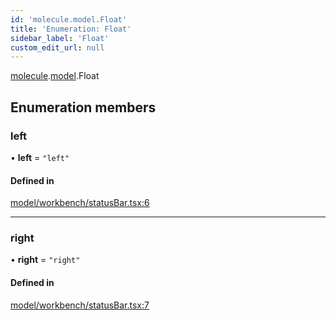 ```yaml
---
id: 'molecule.model.Float'
title: 'Enumeration: Float'
sidebar_label: 'Float'
custom_edit_url: null
---
```


[molecule](../namespaces/molecule).[model](../namespaces/molecule.model).Float

## Enumeration members

### left

• **left** = `"left"`

#### Defined in

[model/workbench/statusBar.tsx:6](https://github.com/DTStack/molecule/blob/ff1a27ef/src/model/workbench/statusBar.tsx#L6)

---

### right

• **right** = `"right"`

#### Defined in

[model/workbench/statusBar.tsx:7](https://github.com/DTStack/molecule/blob/ff1a27ef/src/model/workbench/statusBar.tsx#L7)
